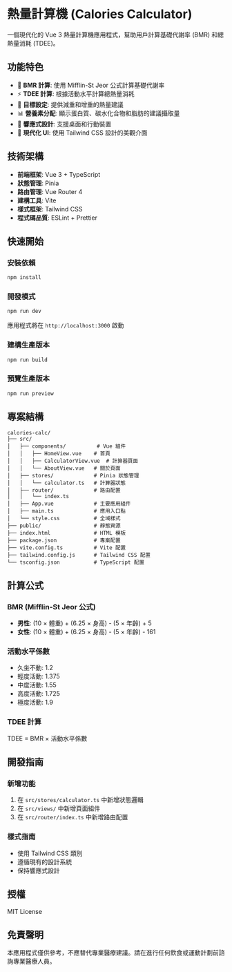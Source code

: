 # 熱量計算機 (Calories Calculator)

一個現代化的 Vue 3 熱量計算機應用程式，幫助用戶計算基礎代謝率 (BMR) 和總熱量消耗 (TDEE)。

## 功能特色

- 🧮 **BMR 計算**: 使用 Mifflin-St Jeor 公式計算基礎代謝率
- ⚡ **TDEE 計算**: 根據活動水平計算總熱量消耗
- 🎯 **目標設定**: 提供減重和增重的熱量建議
- 📊 **營養素分配**: 顯示蛋白質、碳水化合物和脂肪的建議攝取量
- 📱 **響應式設計**: 支援桌面和行動裝置
- 🎨 **現代化 UI**: 使用 Tailwind CSS 設計的美觀介面

## 技術架構

- **前端框架**: Vue 3 + TypeScript
- **狀態管理**: Pinia
- **路由管理**: Vue Router 4
- **建構工具**: Vite
- **樣式框架**: Tailwind CSS
- **程式碼品質**: ESLint + Prettier

## 快速開始

### 安裝依賴

```bash
npm install
```

### 開發模式

```bash
npm run dev
```

應用程式將在 `http://localhost:3000` 啟動

### 建構生產版本

```bash
npm run build
```

### 預覽生產版本

```bash
npm run preview
```

## 專案結構

```
calories-calc/
├── src/
│   ├── components/          # Vue 組件
│   │   ├── HomeView.vue    # 首頁
│   │   ├── CalculatorView.vue  # 計算器頁面
│   │   └── AboutView.vue   # 關於頁面
│   ├── stores/             # Pinia 狀態管理
│   │   └── calculator.ts   # 計算器狀態
│   ├── router/             # 路由配置
│   │   └── index.ts
│   ├── App.vue             # 主要應用組件
│   ├── main.ts             # 應用入口點
│   └── style.css           # 全域樣式
├── public/                 # 靜態資源
├── index.html              # HTML 模板
├── package.json            # 專案配置
├── vite.config.ts          # Vite 配置
├── tailwind.config.js      # Tailwind CSS 配置
└── tsconfig.json           # TypeScript 配置
```

## 計算公式

### BMR (Mifflin-St Jeor 公式)

- **男性**: (10 × 體重) + (6.25 × 身高) - (5 × 年齡) + 5
- **女性**: (10 × 體重) + (6.25 × 身高) - (5 × 年齡) - 161

### 活動水平係數

- 久坐不動: 1.2
- 輕度活動: 1.375
- 中度活動: 1.55
- 高度活動: 1.725
- 極度活動: 1.9

### TDEE 計算

TDEE = BMR × 活動水平係數

## 開發指南

### 新增功能

1. 在 `src/stores/calculator.ts` 中新增狀態邏輯
2. 在 `src/views/` 中新增頁面組件
3. 在 `src/router/index.ts` 中新增路由配置

### 樣式指南

- 使用 Tailwind CSS 類別
- 遵循現有的設計系統
- 保持響應式設計

## 授權

MIT License

## 免責聲明

本應用程式僅供參考，不應替代專業醫療建議。請在進行任何飲食或運動計劃前諮詢專業醫療人員。 